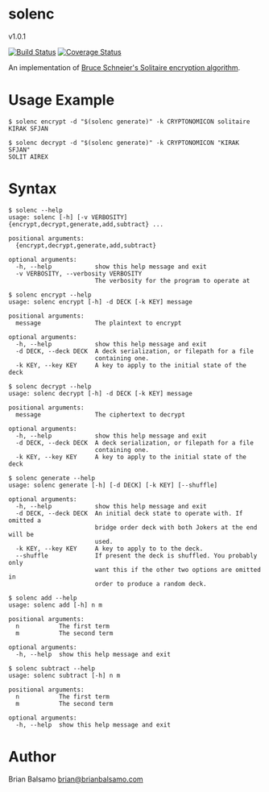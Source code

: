 # solenc

v1.0.1

[![Build Status](https://travis-ci.org/bnbalsamo/solenc.svg?branch=master)](https://travis-ci.org/bnbalsamo/solenc) [![Coverage Status](https://coveralls.io/repos/github/bnbalsamo/solenc/badge.svg?branch=master)](https://coveralls.io/github/bnbalsamo/solenc?branch=master)

An implementation of [Bruce Schneier's Solitaire encryption algorithm](https://www.schneier.com/academic/solitaire/). 


# Usage Example
```
$ solenc encrypt -d "$(solenc generate)" -k CRYPTONOMICON solitaire
KIRAK SFJAN
```

```
$ solenc decrypt -d "$(solenc generate)" -k CRYPTONOMICON "KIRAK SFJAN"
SOLIT AIREX
```

# Syntax
```
$ solenc --help
usage: solenc [-h] [-v VERBOSITY] {encrypt,decrypt,generate,add,subtract} ...

positional arguments:
  {encrypt,decrypt,generate,add,subtract}

optional arguments:
  -h, --help            show this help message and exit
  -v VERBOSITY, --verbosity VERBOSITY
                        The verbosity for the program to operate at
```

```
$ solenc encrypt --help
usage: solenc encrypt [-h] -d DECK [-k KEY] message

positional arguments:
  message               The plaintext to encrypt

optional arguments:
  -h, --help            show this help message and exit
  -d DECK, --deck DECK  A deck serialization, or filepath for a file
                        containing one.
  -k KEY, --key KEY     A key to apply to the initial state of the deck
```

```
$ solenc decrypt --help
usage: solenc decrypt [-h] -d DECK [-k KEY] message

positional arguments:
  message               The ciphertext to decrypt

optional arguments:
  -h, --help            show this help message and exit
  -d DECK, --deck DECK  A deck serialization, or filepath for a file
                        containing one.
  -k KEY, --key KEY     A key to apply to the initial state of the deck
```

```
$ solenc generate --help
usage: solenc generate [-h] [-d DECK] [-k KEY] [--shuffle]

optional arguments:
  -h, --help            show this help message and exit
  -d DECK, --deck DECK  An initial deck state to operate with. If omitted a
                        bridge order deck with both Jokers at the end will be
                        used.
  -k KEY, --key KEY     A key to apply to to the deck.
  --shuffle             If present the deck is shuffled. You probably only
                        want this if the other two options are omitted in
                        order to produce a random deck.
```

```
$ solenc add --help
usage: solenc add [-h] n m

positional arguments:
  n           The first term
  m           The second term

optional arguments:
  -h, --help  show this help message and exit
```

```
$ solenc subtract --help
usage: solenc subtract [-h] n m

positional arguments:
  n           The first term
  m           The second term

optional arguments:
  -h, --help  show this help message and exit
```

# Author
Brian Balsamo <brian@brianbalsamo.com>
